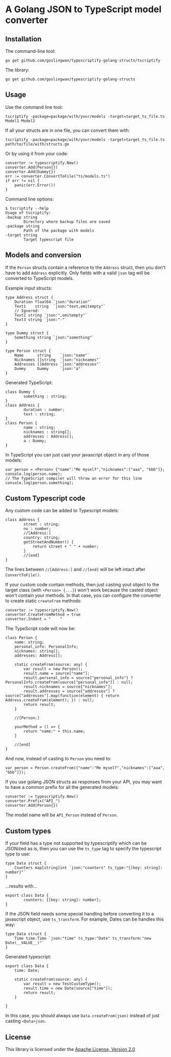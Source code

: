 # A Golang JSON to TypeScript model converter

## Installation

The command-line tool:

    go get github.com/goslingwan/typescriptify-golang-structs/tscriptify

The library:

    go get github.com/goslingwan/typescriptify-golang-structs

## Usage

Use the command line tool:

    tscriptify -package=package/with/your/models -target=target_ts_file.ts Model1 Model2

If all your structs are in one file, you can convert them with:

    tscriptify -package=package/with/your/models -target=target_ts_file.ts path/to/file/with/structs.go

Or by using it from your code:

    converter := typescriptify.New()
    converter.Add(Person{})
    converter.Add(Dummy{})
    err := converter.ConvertToFile("ts/models.ts")
    if err != nil {
        panic(err.Error())
    }

Command line options:

    $ tscriptify --help
    Usage of tscriptify:
    -backup string
            Directory where backup files are saved
    -package string
            Path of the package with models
    -target string
            Target typescript file

## Models and conversion

If the `Person` structs contain a reference to the `Address` struct, then you don't have to add `Address` explicitly. Only fields with a valid `json` tag will be converted to TypeScript models.

Example input structs:

    type Address struct {
        Duration float64 `json:"duration"`
        Text1    string  `json:"text,omitempty"`
        // Ignored:
        Text2 string `json:",omitempty"`
        Text3 string `json:"-"`
    }

    type Dummy struct {
        Something string `json:"something"`
    }

    type Person struct {
        Name      string    `json:"name"`
        Nicknames []string  `json:"nicknames"`
        Addresses []Address `json:"addresses"`
        Dummy     Dummy     `json:"a"`
    }

Generated TypeScript:

    class Dummy {
            something : string;
    }
    class Address {
            duration : number;
            text : string;
    }
    class Person {
            name : string;
            nicknames : string[];
            addresses : Address[];
            a : Dummy;
    }

In TypeScript you can just cast your javascript object in any of those models:

    var person = <Person> {"name":"Me myself","nicknames":["aaa", "bbb"]};
    console.log(person.name);
    // The TypeScript compiler will throw an error for this line
    console.log(person.something);

## Custom Typescript code

Any custom code can be added to Typescript models:

    class Address {
            street : string;
            no : number;
            //[Address:]
            country: string;
            getStreetAndNumber() {
                return street + " " + number;
            }
            //[end]
    }

The lines between `//[Address:]` and `//[end]` will be left intact after `ConvertToFile()`.

If your custom code contain methods, then just casting yout object to the target class (with `<Person> {...}`) won't work because the casted object won't contain your methods.
In that case, you can configure the converter to create static `createFrom` methods:

    converter := typescriptify.New()
	converter.CreateFromMethod = true
	converter.Indent = "    "

The TypeScript code will now be:

    class Person {
        name: string;
        personal_info: PersonalInfo;
        nicknames: string[];
        addresses: Address[];

        static createFrom(source: any) {
            var result = new Person();
            result.name = source["name"];
            result.personal_info = source["personal_info"] ? PersonalInfo.createFrom(source["personal_info"]) : null;
            result.nicknames = source["nicknames"];
            result.addresses = source["addresses"] ? source["addresses"].map(function(element) { return Address.createFrom(element); }) : null;
            return result;
        }

        //[Person:]

        yourMethod = () => {
            return "name:" + this.name;
        }

        //[end]
    }

And now, instead of casting to `Person` you need to:

    var person = Person.createFrom({"name":"Me myself","nicknames":["aaa", "bbb"]});

If you use golang JSON structs as responses from your API, you may want to have a common prefix for all the generated models:

    converter := typescriptify.New()
    converter.Prefix("API_")
    converter.Add(Person{})

The model name will be `API_Person` instead of `Person`.

## Custom types

If your field has a type not supported by typescriptify which can be JSONized as is, then you can use the `ts_type` tag to specify the typescript type to use:

    type Data struct {
        Counters map[string]int `json:"counters" ts_type:"{[key: string]: number}"`
    }

...results with...

    export class Data {
            counters: {[key: string]: number};
    }

If the JSON field needs some special handling before converting it to a javascript object, use `ts_transform`.
For example, Dates can be handles this way:

	type Data struct {
		Time time.Time `json:"time" ts_type:"Date" ts_transform:"new Date(__VALUE__)"`
	}

Generated typescript:

    export class Data {
        time: Date;

        static createFrom(source: any) {
            var result = new TestCustomType();
            result.time = new Date(source["time"]);
            return result;
        }

    }

In this case, you should always use `Data.createFrom(json)` instead of just casting `<Data>json`.

## License

This library is licensed under the [Apache License, Version 2.0](http://www.apache.org/licenses/LICENSE-2.0)

